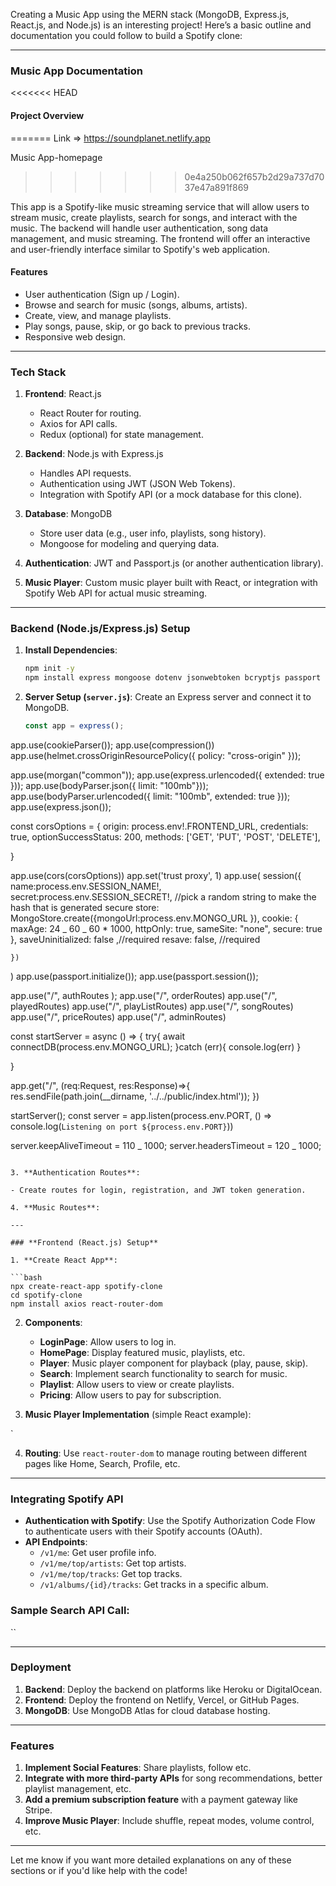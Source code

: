 Creating a Music App using the MERN stack (MongoDB, Express.js, React.js, and Node.js) is an interesting project! Here’s a basic outline and documentation you could follow to build a Spotify clone:

---

### **Music App Documentation**

<<<<<<< HEAD

#### **Project Overview**

=======
Link => https://soundplanet.netlify.app

Music App-homepage

> > > > > > > 0e4a250b062f657b2d29a737d7037e47a891f869

This app is a Spotify-like music streaming service that will allow users to stream music, create playlists, search for songs, and interact with the music. The backend will handle user authentication, song data management, and music streaming. The frontend will offer an interactive and user-friendly interface similar to Spotify's web application.

#### **Features**

- User authentication (Sign up / Login).
- Browse and search for music (songs, albums, artists).
- Create, view, and manage playlists.
- Play songs, pause, skip, or go back to previous tracks.
- Responsive web design.

---

### **Tech Stack**

1. **Frontend**: React.js

   - React Router for routing.
   - Axios for API calls.
   - Redux (optional) for state management.

2. **Backend**: Node.js with Express.js

   - Handles API requests.
   - Authentication using JWT (JSON Web Tokens).
   - Integration with Spotify API (or a mock database for this clone).

3. **Database**: MongoDB

   - Store user data (e.g., user info, playlists, song history).
   - Mongoose for modeling and querying data.

4. **Authentication**: JWT and Passport.js (or another authentication library).

5. **Music Player**: Custom music player built with React, or integration with Spotify Web API for actual music streaming.

---

### **Backend (Node.js/Express.js) Setup**

1. **Install Dependencies**:

   ```bash
   npm init -y
   npm install express mongoose dotenv jsonwebtoken bcryptjs passport
   ```

2. **Server Setup (`server.js`)**:
   Create an Express server and connect it to MongoDB.

   ```js
   const app = express();
   ```

app.use(cookieParser());
app.use(compression())
app.use(helmet.crossOriginResourcePolicy({ policy: "cross-origin" }));

app.use(morgan("common"));
app.use(express.urlencoded({ extended: true }));
app.use(bodyParser.json({ limit: "100mb"}));
app.use(bodyParser.urlencoded({ limit: "100mb", extended: true }));
app.use(express.json());

const corsOptions = {
origin: process.env!.FRONTEND_URL,
credentials: true,
optionSuccessStatus: 200,
methods: ['GET', 'PUT', 'POST', 'DELETE'],

}

app.use(cors(corsOptions))
app.set('trust proxy', 1)
app.use(
session({
name:process.env.SESSION_NAME!,
secret:process.env.SESSION_SECRET!, //pick a random string to make the hash that is generated secure
store: MongoStore.create({mongoUrl:process.env.MONGO_URL }),
cookie: {
maxAge: 24 _ 60 _ 60 \* 1000,
httpOnly: true, sameSite: "none", secure: true
},
saveUninitialized: false ,//required
resave: false, //required

    })

)
app.use(passport.initialize());
app.use(passport.session());

app.use("/", authRoutes );
app.use("/", orderRoutes)
app.use("/", playedRoutes)
app.use("/", playListRoutes)
app.use("/", songRoutes)
app.use("/", priceRoutes)
app.use("/", adminRoutes)

const startServer = async () => {
try{
await connectDB(process.env.MONGO_URL);
}catch (err){
console.log(err)
}

}

app.get("/", (req:Request, res:Response)=>{
res.sendFile(path.join(\_\_dirname, '../../public/index.html'));
})

startServer();
const server = app.listen(process.env.PORT, () => console.log(`Listening on port ${process.env.PORT}`))

server.keepAliveTimeout = 110 _ 1000;
server.headersTimeout = 120 _ 1000;

````

3. **Authentication Routes**:

- Create routes for login, registration, and JWT token generation.

4. **Music Routes**:

---

### **Frontend (React.js) Setup**

1. **Create React App**:

```bash
npx create-react-app spotify-clone
cd spotify-clone
npm install axios react-router-dom
````

2. **Components**:

   - **LoginPage**: Allow users to log in.
   - **HomePage**: Display featured music, playlists, etc.
   - **Player**: Music player component for playback (play, pause, skip).
   - **Search**: Implement search functionality to search for music.
   - **Playlist**: Allow users to view or create playlists.
   - **Pricing**: Allow users to pay for subscription.

3. **Music Player Implementation** (simple React example):

`

4. **Routing**: Use `react-router-dom` to manage routing between different pages like Home, Search, Profile, etc.

---

### **Integrating Spotify API**

- **Authentication with Spotify**: Use the Spotify Authorization Code Flow to authenticate users with their Spotify accounts (OAuth).
- **API Endpoints**:
  - `/v1/me`: Get user profile info.
  - `/v1/me/top/artists`: Get top artists.
  - `/v1/me/top/tracks`: Get top tracks.
  - `/v1/albums/{id}/tracks`: Get tracks in a specific album.

### **Sample Search API Call**:

``

---

### **Deployment**

1. **Backend**: Deploy the backend on platforms like Heroku or DigitalOcean.
2. **Frontend**: Deploy the frontend on Netlify, Vercel, or GitHub Pages.
3. **MongoDB**: Use MongoDB Atlas for cloud database hosting.

---

### **Features**

1. **Implement Social Features**: Share playlists, follow etc.
2. **Integrate with more third-party APIs** for song recommendations, better playlist management, etc.
3. **Add a premium subscription feature** with a payment gateway like Stripe.
4. **Improve Music Player**: Include shuffle, repeat modes, volume control, etc.

---

Let me know if you want more detailed explanations on any of these sections or if you'd like help with the code!

